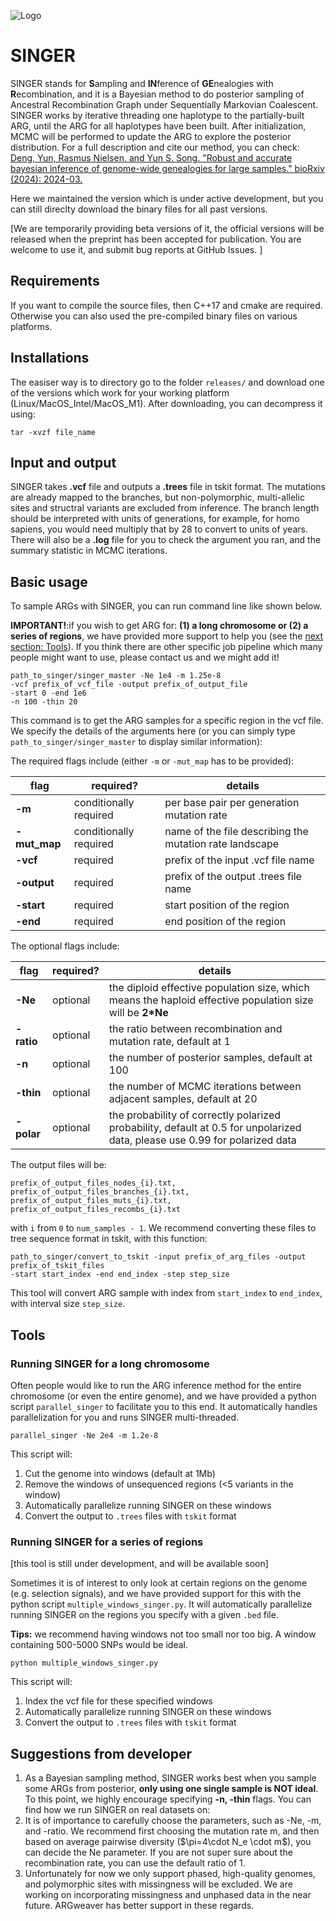 ![Logo](SINGER.png)
# SINGER
SINGER stands for **S**ampling and **IN**ference of **GE**nealogies with **R**ecombination, and it is a Bayesian method to do posterior sampling of Ancestral Recombination Graph under Sequentially Markovian Coalescent. SINGER works by iterative threading one haplotype to the partially-built ARG, until the ARG for all haplotypes have been built. After initialization, MCMC will be performed to update the ARG to explore the posterior distribution. For a full description and cite our method, you can check: [Deng, Yun, Rasmus Nielsen, and Yun S. Song. "Robust and accurate bayesian inference of genome-wide genealogies for large samples." bioRxiv (2024): 2024-03.](https://www.biorxiv.org/content/10.1101/2024.03.16.585351v1.supplementary-material)


Here we maintained the version which is under active development, but you can still direclty download the binary files for all past versions. 

[We are temporarily providing beta versions of it, the official versions will be released when the preprint has been accepted for publication. You are welcome to use it, and submit bug reports at GitHub Issues. ]

## Requirements

If you want to compile the source files, then C++17 and cmake are required. Otherwise you can also used the pre-compiled binary files on various platforms. 

## Installations

The easiser way is to directory go to the folder `releases/` and download one of the versions which work for your working platform (Linux/MacOS_Intel/MacOS_M1). After downloading, you can decompress it using:

```
tar -xvzf file_name
```

## Input and output

SINGER takes **.vcf** file and outputs a **.trees** file in tskit format. The mutations are already mapped to the branches, but non-polymorphic, multi-allelic sites and structral variants are excluded from inference. The branch length should be interpreted with units of generations, for example, for homo sapiens, you would need multiply that by 28 to convert to units of years. There will also be a **.log** file for you to check the argument you ran, and the summary statistic in MCMC iterations. 

## Basic usage

To sample ARGs with SINGER, you can run command line like shown below. 

**IMPORTANT!**:if you wish to get ARG for: **(1) a long chromosome or (2) a series of regions**, we have provided more support to help you (see the [next section: Tools](#Tools)). If you think there are other specific job pipeline which many people might want to use, please contact us and we might add it! 

```
path_to_singer/singer_master -Ne 1e4 -m 1.25e-8
-vcf prefix_of_vcf_file -output prefix_of_output_file
-start 0 -end 1e6
-n 100 -thin 20
```

This command is to get the ARG samples for a specific region in the vcf file. We specify the details of the arguments here (or you can simply type ```path_to_singer/singer_master``` to display similar information):

The required flags include (either `-m` or `-mut_map` has to be provided):

|flag|required?|details|  
|-------------------|-----|---|  
|**-m**|conditionally required|per base pair per generation mutation rate|
|**-mut_map**|conditionally required|name of the file describing the mutation rate landscape|
|**-vcf**|required|prefix of the input .vcf file name|
|**-output**|required|prefix of the output .trees file name| 
|**-start**|required|start position of the region| 
|**-end**|required|end position of the region| 

The optional flags include:

|flag|required?|details|  
|-------------------|-----|---|  
|**-Ne**|optional|the diploid effective population size, which means the haploid effective population size will be **2*Ne**|
|**-ratio**|optional|the ratio between recombination and mutation rate, default at 1|
|**-n**|optional|the number of posterior samples, default at 100|
|**-thin**|optional|the number of MCMC iterations between adjacent samples, default at 20|
|**-polar**|optional|the probability of correctly polarized probability, default at 0.5 for unpolarized data, please use 0.99 for polarized data|

The output files will be:

```
prefix_of_output_files_nodes_{i}.txt, prefix_of_output_files_branches_{i}.txt, prefix_of_output_files_muts_{i}.txt, prefix_of_output_files_recombs_{i}.txt
```

with `i` from `0` to `num_samples - 1`. We recommend converting these files to tree sequence format in tskit, with this function:

```
path_to_singer/convert_to_tskit -input prefix_of_arg_files -output prefix_of_tskit_files
-start start_index -end end_index -step step_size
```

This tool will convert ARG sample with index from `start_index` to `end_index`, with interval size `step_size`. 


## Tools

### Running SINGER for a long chromosome

Often people would like to run the ARG inference method for the entire chromosome (or even the entire genome), and we have provided a python script `parallel_singer` to facilitate you to this end. It automatically handles parallelization for you and runs SINGER multi-threaded. 

```
parallel_singer -Ne 2e4 -m 1.2e-8 
```
This script will:

1. Cut the genome into windows (default at 1Mb)
2. Remove the windows of unsequenced regions (<5 variants in the window)
3. Automatically parallelize running SINGER on these windows
4. Convert the output to `.trees` files with `tskit` format


### Running SINGER for a series of regions

[this tool is still under development, and will be available soon]

Sometimes it is of interest to only look at certain regions on the genome (e.g. selection signals), and we have provided support for this with the python script `multiple_windows_singer.py`. It will automatically parallelize running SINGER on the regions you specify with a given `.bed` file. 

**Tips:** we recommend having windows not too small nor too big. A window containing 500-5000 SNPs would be ideal.

```
python multiple_windows_singer.py
```

This script will:

1. Index the vcf file for these specified windows
2. Automatically parallelize running SINGER on these windows
3. Convert the output to `.trees` files with `tskit` format

## Suggestions from developer

1. As a Bayesian sampling method, SINGER works best when you sample some ARGs from posterior, **only using one single sample is NOT ideal**. To this point, we highly encourage specifying **-n, -thin** flags. You can find how we run SINGER on real datasets on:
2. It is of importance to carefully choose the parameters, such as -Ne, -m, and -ratio. We recommend first choosing the mutation rate m, and then based on average pairwise diversity \($\pi=4\cdot N_e \cdot m\$), you can decide the Ne parameter. If you are not super sure about the recombination rate, you can use the default ratio of 1. 
3. Unfortunately for now we only support phased, high-quality genomes, and polymorphic sites with missingness will be excluded. We are working on incorporating missingness and unphased data in the near future. ARGweaver has better support in these regards.
